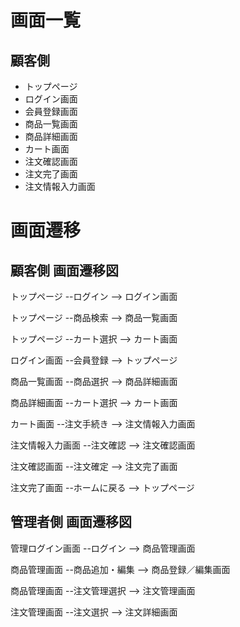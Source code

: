 # 画面一覧
## 顧客側
- トップページ
- ログイン画面
- 会員登録画面
- 商品一覧画面
- 商品詳細画面
- カート画面
- 注文確認画面
- 注文完了画面
- 注文情報入力画面


# 画面遷移
## 顧客側 画面遷移図
トップページ --ログイン --> ログイン画面

トップページ --商品検索 --> 商品一覧画面

トップページ --カート選択 --> カート画面

ログイン画面 --会員登録 --> トップページ

商品一覧画面 --商品選択 --> 商品詳細画面

商品詳細画面 --カート選択 --> カート画面

カート画面 --注文手続き --> 注文情報入力画面

注文情報入力画面 --注文確認 --> 注文確認画面

注文確認画面 --注文確定 --> 注文完了画面

注文完了画面 --ホームに戻る --> トップページ

## 管理者側 画面遷移図
管理ログイン画面 --ログイン --> 商品管理画面

商品管理画面 --商品追加・編集 --> 商品登録／編集画面

商品管理画面 --注文管理選択 --> 注文管理画面

注文管理画面 --注文選択 --> 注文詳細画面

